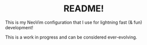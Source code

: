 # <center> README! </center>

This is my NeoVim configuration that I use for lightning fast (& fun)
development!

This is a work in progress and can be considered ever-evolving.
